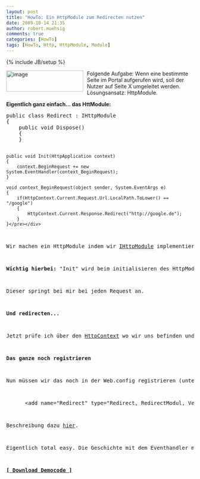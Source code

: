 ```yaml
---
layout: post
title: "HowTo: Ein HttpModule zum Redirecten nutzen"
date: 2009-10-14 21:35
author: robert.muehsig
comments: true
categories: [HowTo]
tags: [HowTo, Http, HttpModule, Module]
---
```

{% include JB/setup %}
<p><a href="{{BASE_PATH}}/assets/wp-images/image846.png"><img style="border-right: 0px; border-top: 0px; margin: 0px 10px 0px 0px; border-left: 0px; border-bottom: 0px" height="57" alt="image" src="{{BASE_PATH}}/assets/wp-images/image_thumb31.png" width="207" align="left" border="0"></a>Folgende Aufgabe: Wenn eine bestimmte Seite im Portal aufgerufen wird, soll der Nutzer auf Seite X umgeleitet werden. Lösungsansatz: HttpModule.</p><!--more--> <p><strong>Eigentlich ganz einfach... das HttModule:</strong></p> <div class="wlWriterSmartContent" id="scid:812469c5-0cb0-4c63-8c15-c81123a09de7:f57bd7c2-b126-437f-a3dd-875711052742" style="padding-right: 0px; display: inline; padding-left: 0px; float: none; padding-bottom: 0px; margin: 0px; padding-top: 0px"><pre name="code" class="c#">public class Redirect : IHttpModule
{
    public void Dispose()
    {
    }

    public void Init(HttpApplication context)
    {
        context.BeginRequest += new System.EventHandler(context_BeginRequest);
    }

    void context_BeginRequest(object sender, System.EventArgs e)
    {
        if(HttpContext.Current.Request.Url.LocalPath.ToLower() == "/google")
        {
            HttpContext.Current.Response.Redirect("http://google.de");
        }
    }</pre></div>
<p>Wir machen ein HttpModule indem wir <a href="http://msdn.microsoft.com/de-de/library/system.web.ihttpmodule.aspx">IHttpModule</a> implementieren. </p>
<p><strong>Wichtig hierbei:</strong> "Init" wird beim initialisieren des HttpModules aufgerufen, z.B. wenn beim Applikationsstart. Damit wir ständig bescheid wissen, auf welcher Seite der Nutzer ist, müssen wir ein <strong>Eventhandler</strong> definieren! </p>
<p>Dieser springt bei mir bei jeden Request an.</p>
<p><strong>Und redirecten...</strong></p>
<p>Jetzt prüfe ich über den <a href="http://msdn.microsoft.com/en-us/library/system.web.httpcontext.aspx">HttpContext</a> wo wir uns befinden und wenn wir in der Url z.B. "localhost/google" eingeben, werden wir zu Google weitergeleitet. </p>
<p><strong>Das ganze noch registrieren</strong></p>
<p>Nun müssen wir das noch in der Web.config registrieren (unter httpmodule), z.B. so:</p>
<div class="wlWriterSmartContent" id="scid:812469c5-0cb0-4c63-8c15-c81123a09de7:a41fd083-9795-4926-a2a9-1db1f70d016a" style="padding-right: 0px; display: inline; padding-left: 0px; float: none; padding-bottom: 0px; margin: 0px; padding-top: 0px"><pre name="code" class="c#">      &lt;add name="Redirect" type="Redirect, RedirectModul, Version=1.0.0.0, Culture=neutral"/&gt;
</pre></div>
<p>Beschreibung dazu <a href="{{BASE_PATH}}/2009/10/04/howto-full-qualified-type-name-klassentypnamen-richtig-schreiben/">hier</a>.</p>
<p>Eigentlich total easy. Die Geschichte mit dem Eventhandler muss man allerdings wissen ;)</p>
<p><strong><a href="{{BASE_PATH}}/assets/files/democode/redirectmodul/redirectmodul.zip">[ Download Democode ]</a></strong></p>
